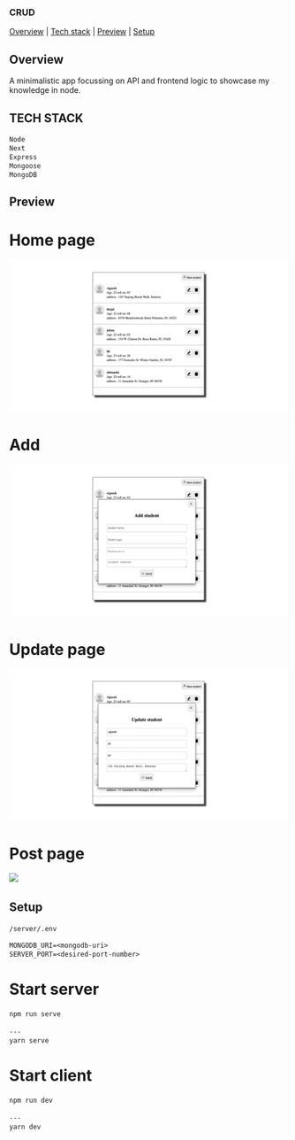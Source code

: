 ### CRUD

<div>
<a href="#overview">Overview</a> | <a href="#tech_stack">Tech stack</a> |  <a href="#preview">Preview</a> |  <a href="#setup">Setup</a>
</div>

## Overview

<div id="overview"></div>

A minimalistic app focussing on API and frontend logic to showcase my knowledge in node.

## TECH STACK

<div id="tech_stack"></div>
  
```
Node 
Next
Express
Mongoose
MongoDB
```

## Preview

<div id="preview"></div>

# Home page

<img src="./preview/main.png"/>

# Add

<img src="./preview/add.png"/>

# Update page

<img src="./preview/update.png"/>

# Post page

<img src="./preview/post.png"/>

## Setup

`/server/.env`

```
MONGODB_URI=<mongodb-uri>
SERVER_PORT=<desired-port-number>
```

# Start server

```
npm run serve

---
yarn serve

```

# Start client

```
npm run dev

---
yarn dev

```
